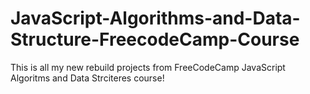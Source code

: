 # JavaScript-Algorithms-and-Data-Structure-FreecodeCamp-Course
This is all my new  rebuild projects from  FreeCodeCamp JavaScript Algoritms and Data Strciteres course!

